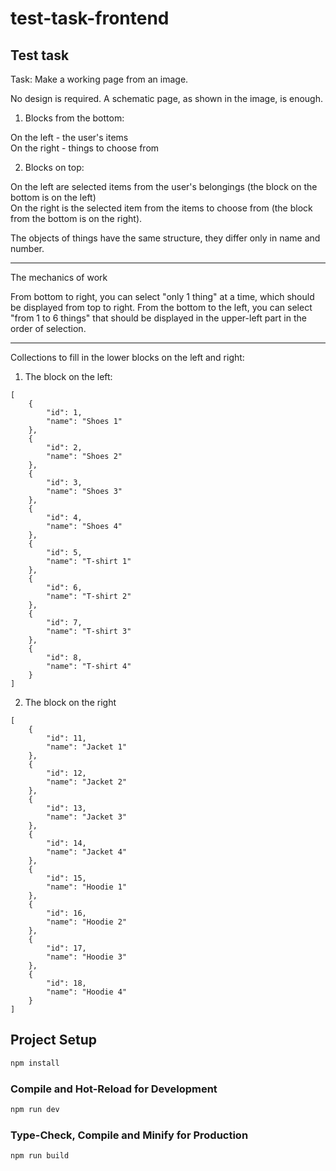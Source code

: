 # test-task-frontend

## Test task

Task: Make a working page from an image.

No design is required. A schematic page, as shown in the image, is enough.

1) Blocks from the bottom:

On the left - the user's items  
On the right - things to choose from

2) Blocks on top:

On the left are selected items from the user's belongings (the block on the bottom is on the left)  
On the right is the selected item from the items to choose from (the block from the bottom is on the right).

The objects of things have the same structure, they differ only in name and number.

---

The mechanics of work

From bottom to right, you can select "only 1 thing" at a time, which should be displayed from top to right.
From the bottom to the left, you can select "from 1 to 6 things" that should be displayed in the upper-left part in the order of selection.

---

Collections to fill in the lower blocks on the left and right:

1) The block on the left:

```
[
    {
        "id": 1,
        "name": "Shoes 1"
    },
    {
        "id": 2,
        "name": "Shoes 2"
    },
    {
        "id": 3,
        "name": "Shoes 3"
    },
    {
        "id": 4,
        "name": "Shoes 4"
    },
    {
        "id": 5,
        "name": "T-shirt 1"
    },
    {
        "id": 6,
        "name": "T-shirt 2"
    },
    {
        "id": 7,
        "name": "T-shirt 3"
    },
    {
        "id": 8,
        "name": "T-shirt 4"
    }
]
```

2) The block on the right

```
[
    {
        "id": 11,
        "name": "Jacket 1"
    },
    {
        "id": 12,
        "name": "Jacket 2"
    },
    {
        "id": 13,
        "name": "Jacket 3"
    },
    {
        "id": 14,
        "name": "Jacket 4"
    },
    {
        "id": 15,
        "name": "Hoodie 1"
    },
    {
        "id": 16,
        "name": "Hoodie 2"
    },
    {
        "id": 17,
        "name": "Hoodie 3"
    },
    {
        "id": 18,
        "name": "Hoodie 4"
    }
]
```

## Project Setup

```sh
npm install
```

### Compile and Hot-Reload for Development

```sh
npm run dev
```

### Type-Check, Compile and Minify for Production

```sh
npm run build
```
